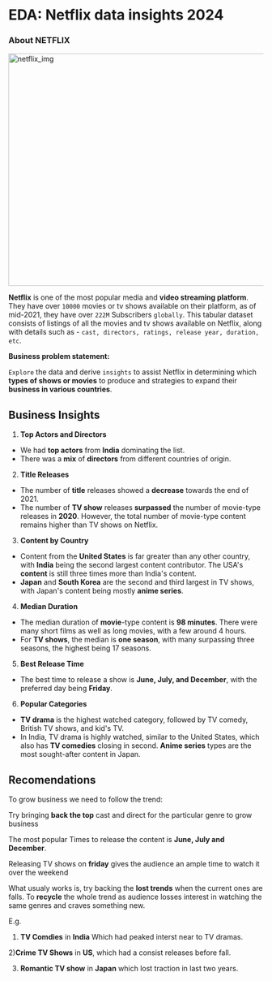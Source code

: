 # EDA: Netflix data insights 2024
### **About NETFLIX**
<img src="https://help.nflxext.com/0af6ce3e-b27a-4722-a5f0-e32af4df3045_what_is_netflix_5_en.png" alt="netflix_img" width="1280" height="458">


**Netflix** is one of the most popular media and **video streaming platform**. They have over `10000` movies or tv shows available on their platform, as of mid-2021, they have over `222M` Subscribers `globally`. This tabular dataset consists of listings of all the movies and tv shows available on Netflix, along with details such as - `cast, directors, ratings, release year, duration, etc`.

**Business problem statement:**

`Explore` the data and derive `insights` to assist Netflix in determining which **types of shows or movies** to produce and strategies to expand their **business in various countries**.

## Business Insights

1) **Top Actors and Directors**
  - We had **top actors** from **India** dominating the list.
  - There was a **mix** of **directors** from different countries of origin.

2) **Title Releases**
  - The number of **title** releases showed a **decrease** towards the end of 2021.
  - The number of **TV show** releases **surpassed** the number of movie-type releases in **2020**. However, the total number of movie-type content remains higher than TV shows on Netflix.

3) **Content by Country**
  - Content from the **United States** is far greater than any other country, with **India** being the second largest content contributor. The USA's **content** is still three times more than India's content.
  - **Japan** and **South Korea** are the second and third largest in TV shows, with Japan's content being mostly **anime series**.

4) **Median Duration**
  - The median duration of **movie**-type content is **98 minutes**. There were many short films as well as long movies, with a few around 4 hours.
  - For **TV shows**, the median is **one season**, with many surpassing three seasons, the highest being 17 seasons.

5) **Best Release Time**
  - The best time to release a show is **June, July, and December**, with the preferred day being **Friday**.

6) **Popular Categories**
  - **TV drama** is the highest watched category, followed by TV comedy, British TV shows, and kid's TV.
  - In India, TV drama is highly watched, similar to the United States, which also has **TV comedies** closing in second. **Anime series** types are the most sought-after content in Japan.

## Recomendations
To grow business we need to follow the trend:

Try bringing **back the top** cast and direct for the particular genre to grow business

The most popular Times to release the content is **June, July and December**.

Releasing TV shows on **friday** gives the audience an ample time to watch it over the weekend

What usualy works is, try backing the **lost trends** when the current ones are falls. To **recycle** the whole trend as audience losses interest in watching the same genres and craves something new.

E.g.

1) **TV Comdies** in **India** Which had peaked interst near to TV dramas.

2)**Crime TV Shows** in **US**, which had a consist releases before fall.

3) **Romantic TV show** in **Japan** which lost traction in last two years.
